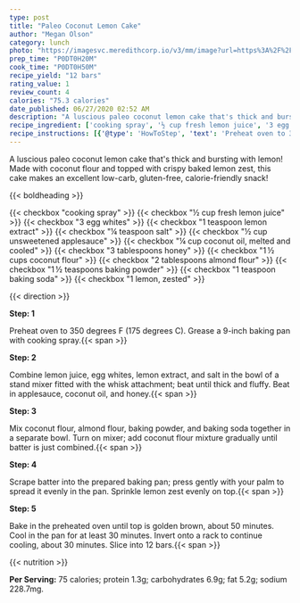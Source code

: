 ```yaml
---
type: post
title: "Paleo Coconut Lemon Cake"
author: "Megan Olson"
category: lunch
photo: "https://imagesvc.meredithcorp.io/v3/mm/image?url=https%3A%2F%2Fimages.media-allrecipes.com%2Fuserphotos%2F3456701.jpg"
prep_time: "P0DT0H20M"
cook_time: "P0DT0H50M"
recipe_yield: "12 bars"
rating_value: 1
review_count: 4
calories: "75.3 calories"
date_published: 06/27/2020 02:52 AM
description: "A luscious paleo coconut lemon cake that's thick and bursting with lemon! Made with coconut flour and topped with crispy baked lemon zest, this cake makes an excellent low-carb, gluten-free, calorie-friendly snack!"
recipe_ingredient: ['cooking spray', '½ cup fresh lemon juice', '3 egg whites', '1 teaspoon lemon extract', '¼ teaspoon salt', '½ cup unsweetened applesauce', '¼ cup coconut oil, melted and cooled', '3 tablespoons honey', '1\u2009½ cups coconut flour', '2 tablespoons almond flour', '1\u2009½ teaspoons baking powder', '1 teaspoon baking soda', '1 lemon, zested']
recipe_instructions: [{'@type': 'HowToStep', 'text': 'Preheat oven to 350 degrees F (175 degrees C). Grease a 9-inch baking pan with cooking spray.\n'}, {'@type': 'HowToStep', 'text': 'Combine lemon juice, egg whites, lemon extract, and salt in the bowl of a stand mixer fitted with the whisk attachment; beat until thick and fluffy. Beat in applesauce, coconut oil, and honey.\n'}, {'@type': 'HowToStep', 'text': 'Mix coconut flour, almond flour, baking powder, and baking soda together in a separate bowl. Turn on mixer; add coconut flour mixture gradually until batter is just combined.\n'}, {'@type': 'HowToStep', 'text': 'Scrape batter into the prepared baking pan; press gently with your palm to spread it evenly in the pan. Sprinkle lemon zest evenly on top.\n'}, {'@type': 'HowToStep', 'text': 'Bake in the preheated oven until top is golden brown, about 50 minutes. Cool in the pan for at least 30 minutes. Invert onto a rack to continue cooling, about 30 minutes. Slice into 12 bars.\n'}]
---
```


A luscious paleo coconut lemon cake that's thick and bursting with lemon! Made with coconut flour and topped with crispy baked lemon zest, this cake makes an excellent low-carb, gluten-free, calorie-friendly snack! 

{{< boldheading >}}

{{< checkbox "cooking spray" >}}
{{< checkbox "½ cup fresh lemon juice" >}}
{{< checkbox "3  egg whites" >}}
{{< checkbox "1 teaspoon lemon extract" >}}
{{< checkbox "¼ teaspoon salt" >}}
{{< checkbox "½ cup unsweetened applesauce" >}}
{{< checkbox "¼ cup coconut oil, melted and cooled" >}}
{{< checkbox "3 tablespoons honey" >}}
{{< checkbox "1 ½ cups coconut flour" >}}
{{< checkbox "2 tablespoons almond flour" >}}
{{< checkbox "1 ½ teaspoons baking powder" >}}
{{< checkbox "1 teaspoon baking soda" >}}
{{< checkbox "1  lemon, zested" >}}


{{< direction >}}

**Step: 1**

Preheat oven to 350 degrees F (175 degrees C). Grease a 9-inch baking pan with cooking spray.{{< span >}}

**Step: 2**

Combine lemon juice, egg whites, lemon extract, and salt in the bowl of a stand mixer fitted with the whisk attachment; beat until thick and fluffy. Beat in applesauce, coconut oil, and honey.{{< span >}}

**Step: 3**

Mix coconut flour, almond flour, baking powder, and baking soda together in a separate bowl. Turn on mixer; add coconut flour mixture gradually until batter is just combined.{{< span >}}

**Step: 4**

Scrape batter into the prepared baking pan; press gently with your palm to spread it evenly in the pan. Sprinkle lemon zest evenly on top.{{< span >}}

**Step: 5**

Bake in the preheated oven until top is golden brown, about 50 minutes. Cool in the pan for at least 30 minutes. Invert onto a rack to continue cooling, about 30 minutes. Slice into 12 bars.{{< span >}}

{{< nutrition >}}

**Per Serving:** 75 calories; protein 1.3g; carbohydrates 6.9g; fat 5.2g; sodium 228.7mg.